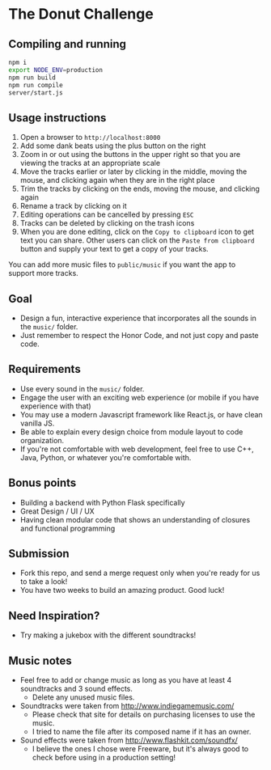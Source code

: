 # The Donut Challenge

## Compiling and running
````bash
npm i
export NODE_ENV=production
npm run build
npm run compile
server/start.js
````

## Usage instructions
1. Open a browser to `http://localhost:8000`
2. Add some dank beats using the plus button on the right
3. Zoom in or out using the buttons in the upper right so that you are viewing the tracks at an appropriate scale
4. Move the tracks earlier or later by clicking in the middle, moving the mouse, and clicking again when they are in the right place
5. Trim the tracks by clicking on the ends, moving the mouse, and clicking again
6. Rename a track by clicking on it
7. Editing operations can be cancelled by pressing `ESC`
8. Tracks can be deleted by clicking on the trash icons
9. When you are done editing, click on the `Copy to clipboard` icon to get text you can share. Other users can click on the `Paste from clipboard` button and supply your text to get a copy of your tracks.

You can add more music files to `public/music` if you want the app to support more tracks.

## Goal
- Design a fun, interactive experience that incorporates all the sounds in the ```music/``` folder.
- Just remember to respect the Honor Code, and not just copy and paste code.

## Requirements
- Use every sound in the ```music/``` folder.
- Engage the user with an exciting web experience (or mobile if you have experience with that)
- You may use a modern Javascript framework like React.js, or have clean vanilla JS.
- Be able to explain every design choice from module layout to code organization.
- If you're not comfortable with web development, feel free to use C++, Java, Python, or whatever you're comfortable with.

## Bonus points
- Building a backend with Python Flask specifically
- Great Design / UI / UX
- Having clean modular code that shows an understanding of closures and functional programming

## Submission
- Fork this repo, and send a merge request only when you're ready for us to take a look!
- You have two weeks to build an amazing product. Good luck!

## Need Inspiration?
- Try making a jukebox with the different soundtracks!

## Music notes
- Feel free to add or change music as long as you have at least 4 soundtracks and 3 sound effects.
  - Delete any unused music files.
- Soundtracks were taken from http://www.indiegamemusic.com/
  - Please check that site for details on purchasing licenses to use the music.
  - I tried to name the file after its composed name if it has an owner.
- Sound effects were taken from http://www.flashkit.com/soundfx/
  - I believe the ones I chose were Freeware, but it's always good to check before using in a production setting!
